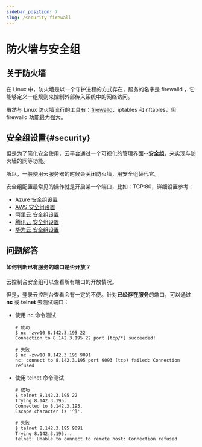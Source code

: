 ```yaml
---
sidebar_position: 7
slug: /security-firewall
---
```


# 防火墙与安全组

## 关于防火墙

在 Linux 中，防火墙是以一个守护进程的方式存在，服务的名字是 firewalld ，它能够定义一组规则来控制外部传入系统中的网络访问。  

虽然与 Linux 防火墙流行的工具有：[firewalld](https://firewalld.org/)、iptables 和 nftables，但 firewalld 功能最为强大。  

## 安全组设置{#security}

但是为了简化安全使用，云平台通过一个可视化的管理界面--**安全组**，来实现与防火墙的同等功能。  

所以，一般使用云服务器的时候会关闭防火墙，用安全组替代它。

安全组配置最常见的操作就是开启某一个端口，比如：TCP:80，详细设置参考：    

* [Azure 安全组设置](../azure#securitygroup)
* [AWS 安全组设置](../aws#securitygroup)
* [阿里云 安全组设置](../alibabacloud#securitygroup)
* [腾讯云 安全组设置](../tencentcloud#securitygroup)
* [华为云 安全组设置](../huaweicloud#securitygroup)

## 问题解答

#### 如何判断已有服务的端口是否开放？

云控制台安全组可以查看所有端口的开放情况。  

但是，登录云控制台查看会有一定的不便。针对**已经存在服务**的端口，可以通过 **nc** 或 **telnet** 去测试端口：

* 使用 nc 命令测试

    ```
    # 成功
    $ nc -zvw10 8.142.3.195 22
    Connection to 8.142.3.195 22 port [tcp/*] succeeded!

    # 失败
    $ nc -zvw10 8.142.3.195 9091
    nc: connect to 8.142.3.195 port 9093 (tcp) failed: Connection refused

    ```


* 使用 telnet 命令测试

    ```
    # 成功
    $ telnet 8.142.3.195 22
    Trying 8.142.3.195...
    Connected to 8.142.3.195.
    Escape character is '^]'.

    # 失败
    $ telnet 8.142.3.195 9091
    Trying 8.142.3.195...
    telnet: Unable to connect to remote host: Connection refused
    ```
